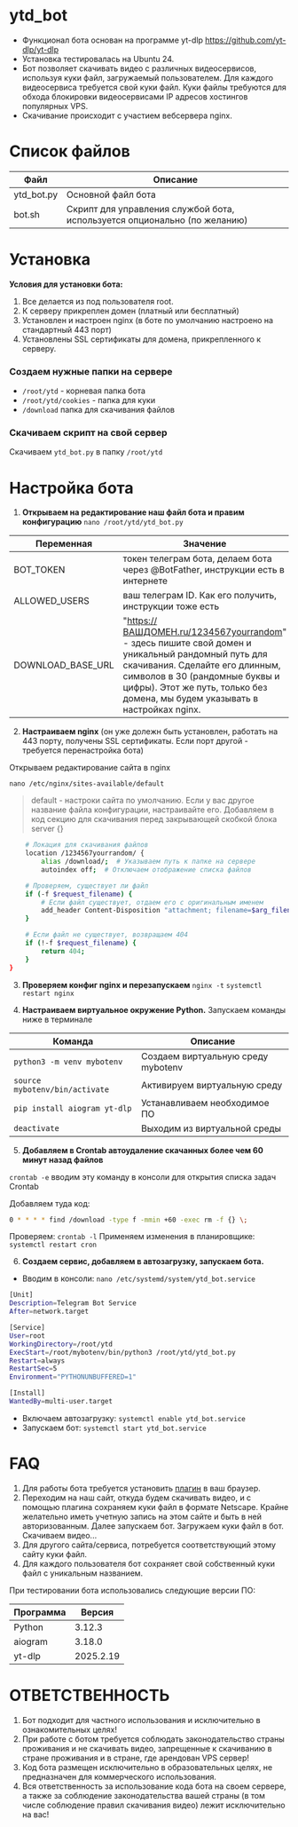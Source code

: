 # ytd_bot
- Функционал бота основан на программе yt-dlp https://github.com/yt-dlp/yt-dlp
- Установка тестировалась на Ubuntu 24.
- Бот позволяет скачивать видео с различных видеосервисов, используя куки файл, загружаемый пользователем. Для каждого видеосервиса требуется свой куки файл. Куки файлы требуются для обхода блокировки видеосервисами IP адресов хостингов популярных VPS.
- Скачивание происходит с участием вебсервера nginx.

# Список файлов
| Файл  | Описание  |
| ------------- | --------------------------------------- |
| ytd_bot.py  | Основной файл бота  |
| bot.sh  | Скрипт для управления службой бота, используется опционально (по желанию)  |
# Установка
**Условия для установки бота:**
1) Все делается из под пользователя root.
2) К серверу прикреплен домен (платный или бесплатный)
3) Установлен и настроен nginx (в боте по умолчанию настроено на стандартный 443 порт)
4) Установлены SSL сертификаты для домена, прикрепленного к серверу.
### Создаем нужные папки на сервере
- `/root/ytd` - корневая папка бота
- `/root/ytd/cookies` - папка для куки
- `/download` папка для скачивания файлов
### Скачиваем скрипт на свой сервер
Скачиваем `ytd_bot.py` в папку `/root/ytd`
# Настройка бота
1. **Открываем на редактирование наш файл бота и правим конфигурацию** `nano /root/ytd/ytd_bot.py`

| Переменная  | Значение  |
| ------------- | ---------------------------------- |
| BOT_TOKEN  | токен телеграм бота, делаем бота через @BotFather, инструкции есть в интернете  |
| ALLOWED_USERS  | ваш телеграм ID. Как его получить, инструкции тоже есть  |
| DOWNLOAD_BASE_URL  | "https://ВАШДОМЕН.ru/1234567yourrandom" - здесь пишите свой домен и уникальный рандомный путь для скачивания. Сделайте его длинным, символов в 30 (рандомные буквы и цифры). Этот же путь, только без домена, мы будем указывать в настройках nginx.  |

2. **Настраиваем nginx** (он уже долежн быть установлен, работать на 443 порту, получены SSL сертификаты. Если порт другой - требуется перенастройка бота)

Открываем редактирование сайта в nginx

`nano /etc/nginx/sites-available/default `
> default - настроки сайта по умолчанию. Если у вас другое название файла конфигурации, настраивайте его.
Добавляем в код секцию для скачивания перед закрывающей скобкой блока server {}

```bash
    # Локация для скачивания файлов
    location /1234567yourrandom/ {
        alias /download/;  # Указываем путь к папке на сервере
        autoindex off;  # Отключаем отображение списка файлов

    # Проверяем, существует ли файл
    if (-f $request_filename) {
        # Если файл существует, отдаем его с оригинальным именем
        add_header Content-Disposition "attachment; filename=$arg_filename";
    }

    # Если файл не существует, возвращаем 404
    if (!-f $request_filename) {
        return 404;
    }
}
```

3. **Проверяем конфиг nginx и перезапускаем**
`nginx -t`
`systemctl restart nginx`

4. **Настраиваем виртуальное окружение Python.**
Запускаем команды ниже в терминале

|  Команда | Описание  |
| ------------ | ------------ |
| `python3 -m venv mybotenv`  | Создаем виртуальную среду mybotenv |
| `source mybotenv/bin/activate` | Активируем виртуальную среду |
| `pip install aiogram yt-dlp` | Устанавливаем необходимое ПО |
| `deactivate` | Выходим из виртуальной среды |

5. **Добавляем в Crontab автоудаление скачанных более чем 60 минут назад файлов**

`crontab -e` вводим эту команду в консоли для открытия списка задач Crontab

Добавляем туда код:
```bash
0 * * * * find /download -type f -mmin +60 -exec rm -f {} \;
```
Проверяем: `crontab -l`
Применяем изменения в планировщике: `systemctl restart cron`

6. **Создаем сервис, добавляем в автозагрузку, запускаем бота.**

- Вводим в консоли: `nano /etc/systemd/system/ytd_bot.service`

```bash
[Unit]
Description=Telegram Bot Service
After=network.target

[Service]
User=root
WorkingDirectory=/root/ytd
ExecStart=/root/mybotenv/bin/python3 /root/ytd/ytd_bot.py
Restart=always
RestartSec=5
Environment="PYTHONUNBUFFERED=1"

[Install]
WantedBy=multi-user.target
```
- Включаем автозагрузку: `systemctl enable ytd_bot.service`
- Запускаем бот: `systemctl start ytd_bot.service`

# FAQ
1. Для работы бота требуется установить [плагин](https://chromewebstore.google.com/detail/get-cookiestxt-locally/cclelndahbckbenkjhflpdbgdldlbecc "плагин") в ваш браузер.
2. Переходим на наш сайт, откуда будем скачивать видео, и с помощью плагина сохраняем куки файл в формате Netscape. Крайне желательно иметь учетную запись на этом сайте и быть в ней авторизованным. Далее запускаем бот. Загружаем куки файл в бот. Скачиваем видео...
3. Для другого сайта/сервиса, потребуется соответствующий этому сайту куки файл.
4. Для каждого пользователя бот сохраняет свой собственный куки файл с уникальным названием.

При тестировании бота использовались следующие версии ПО:

| Программа  | Версия  |
| ------------ | ------------ |
| Python | 3.12.3 |
| aiogram  | 3.18.0 |
|  yt-dlp  | 2025.2.19 |

# ОТВЕТСТВЕННОСТЬ

1. Бот подходит для частного использования и исключительно в ознакомительных целях!
2. При работе с ботом требуется соблюдать законодательство страны проживания и не скачивать видео, запрещенные к скачиванию в стране проживания и в стране, где арендован VPS сервер!
3. Код бота размещен исключительно в образовательных целях, не предназначен для коммерческого использования.
4. Вся ответственность за использование кода бота на своем сервере, а также за соблюдение законодательства вашей страны (в том числе соблюдение правил скачивания видео) лежит исключительно на вас!
